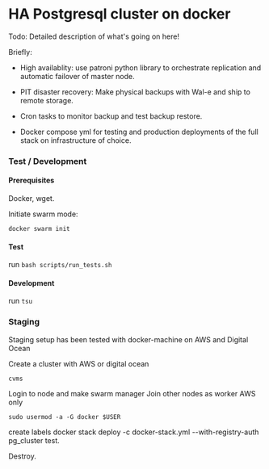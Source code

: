 # HA Postgresql cluster on docker

Todo: Detailed description of what's going on here!

Briefly: 

- High availablity: use patroni python library to orchestrate replication and automatic failover of master node.

- PIT disaster recovery: Make physical backups with Wal-e and ship to remote storage.

- Cron tasks to monitor backup and test backup restore.

- Docker compose yml for testing and production deployments of the full stack on infrastructure of choice.

### Test / Development

#### Prerequisites

Docker, wget.

Initiate swarm mode:
```
docker swarm init
```

#### Test

run ```bash scripts/run_tests.sh```

#### Development

run ```tsu``` 


### Staging

Staging setup has been tested with docker-machine on AWS and Digital Ocean

Create a cluster with AWS or digital ocean

```
cvms 
```

Login to node and make swarm manager
Join other nodes as worker
AWS only
```
sudo usermod -a -G docker $USER
```
create labels
docker stack deploy -c docker-stack.yml --with-registry-auth pg_cluster
test.

Destroy.

